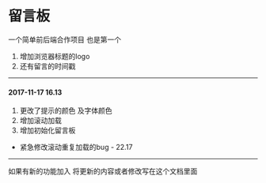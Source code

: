 # 留言板
一个简单前后端合作项目 也是第一个
1. 增加浏览器标题的logo
2. 还有留言的时间戳
----
#### 2017-11-17  16.13
1. 更改了提示的颜色 及字体颜色
2. 增加滚动加载
3. 增加初始化留言板
* 紧急修改滚动重复加载的bug - 22.17
----
如果有新的功能加入 将更新的内容或者修改写在这个文档里面